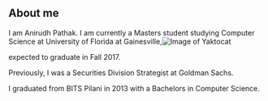 ## About me

I am Anirudh Pathak. 
I am currently a Masters student studying Computer Science at University of Florida at Gainesville,![Image of Yaktocat](https://octodex.github.com/images/yaktocat.png) 

expected to graduate in Fall 2017. 

Previously, I was a Securities Division Strategist at Goldman Sachs. 

I graduated from BITS Pilani in 2013 with a Bachelors in Computer Science.

<!---
## Welcome to GitHub Pages

You can use the [editor on GitHub](https://github.com/justanirudh/justanirudh.github.io/edit/master/index.md) to maintain and preview the content for your website in Markdown files.

Whenever you commit to this repository, GitHub Pages will run [Jekyll](https://jekyllrb.com/) to rebuild the pages in your site, from the content in your Markdown files.

### Markdown

Markdown is a lightweight and easy-to-use syntax for styling your writing. It includes conventions for

```markdown
Syntax highlighted code block

# Header 1
## Header 2
### Header 3

- Bulleted
- List

1. Numbered
2. List

**Bold** and _Italic_ and `Code` text

[Link](url) and ![Image](src)
```

For more details see [GitHub Flavored Markdown](https://guides.github.com/features/mastering-markdown/).

### Jekyll Themes

Your Pages site will use the layout and styles from the Jekyll theme you have selected in your [repository settings](https://github.com/justanirudh/justanirudh.github.io/settings). The name of this theme is saved in the Jekyll `_config.yml` configuration file.

### Support or Contact

Having trouble with Pages? Check out our [documentation](https://help.github.com/categories/github-pages-basics/) or [contact support](https://github.com/contact) and we’ll help you sort it out.
-->
